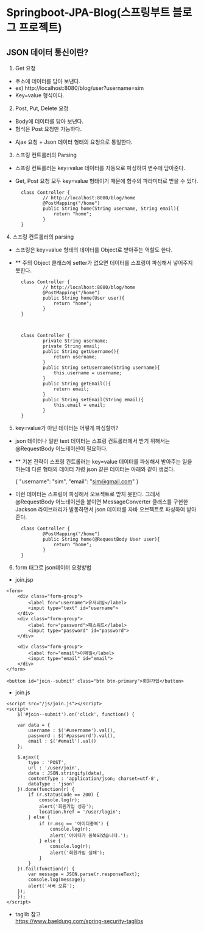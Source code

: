 # Springboot-JPA-Blog(스프링부트 블로그 프로젝트) 
## JSON 데이터 통신이란? 

1. Get 요청
- 주소에 데이터를 담아 보낸다. 
- ex) http://localhost:8080/blog/user?username=sim
- Key=value  형식이다. 
 
2. Post, Put, Delete 요청
- Body에 데이터를 담아 보낸다. 
- <form method=“Post”> 형식은 Post 요청만 가능하다. 
- Ajax 요청 + Json 데이터 형태의 요청으로 통일한다. 

3. 스프링 컨트롤러의 Parsing
- 스프링 컨트롤러는 key=value 데이터를 자동으로 파싱하여 변수에 담아준다.
- Get, Post 요청 모두 key=value 형태이기 때문에 함수의 파라미터로 받을 수 있다.

	
	
        class Controller {
                // http://localhost:8080/blog/home
                @PostMapping("/home")
                public String home(String username, String email){
			        return "home";
                }
        }
 
	
4. 스프링 컨트롤러의 parsing
- 스프링은 key=value 형태의 데이터를 Object로 받아주는 역할도 한다.
- ** 주의 Object 클래스에 setter가 없으면 데이터를 스프링이 파싱해서 넣어주지 못한다.

	
	
	
        class Controller {
                // http://localhost:8080/blog/home
                @PostMapping("/home")
                public String home(User user){
			        return "home";
                }
        }
	
	
	
        class Controller {
                private String username;
                private String email;
                public String getUsername(){
			        return username;
                }
                public String setUsername(String username){
			        this.username = username;
                }
                public String getEmail(){
			        return email;
                }
                public String setEmail(String email){
			        this.email = email;
                }
        }
	
	

5. key=value가 아닌 데이터는 어떻게 파싱할까?
- json 데이터나 일반 text 데이터는 스프링 컨트롤러에서 받기 위해서는 @RequestBody 어노테이션이 필요하다.
- ** 기본 전략이 스프링 컨트롤러는 key=value 데이터를 파싱해서 받아주는 일을 하는데 다른 형태의 데이터 가령 json 같은 데이터는 아래와 같이 생겼다.

	
	
	
	{
		"username": "sim",
		"email": "sim@gmail.com"
	}
	
	
- 이런 데이터는 스프링이 파싱해서 오브젝트로 받지 못한다. 그래서 @RequestBody 어노테이션을 붙이면 MessageConverter 클래스를 구현한 Jackson 라이브러리가 발동하면서 json 데이터를 자바 오브젝트로 파싱하여 받아준다.

	
	
	
	
	
        class Controller {
                @PostMapping("/home")
                public String home(@RequestBody User user){
			        return "home";
                }
        }
	
	
6. form 태그로 json데이터 요청방법
- join.jsp
<div class="container">

	<form>
		<div class="form-group">
			<label for="username">유저네임</label> 
			<input type="text" id="username">
		</div>
		<div class="form-group">
			<label for="password">패스워드</label> 
			<input type="password" id="password">
		</div>
		
		<div class="form-group">
			<label for="email">이메일</label> 
			<input type="email" id="email">
		</div>
	</form>
	
	<button id="join--submit" class="btn btn-primary">회원가입</button>

</div>

- join.js
<div>
	
	<script src="/js/join.js"></script>
	<script>
		$('#join--submit').on('click', function() {
		
		var data = {
			username : $('#username').val(),
			password : $('#password').val(),
			email : $('#email').val()
		};

		$.ajax({
			type : 'POST',
			url : '/user/join',
			data : JSON.stringify(data),
			contentType : 'application/json; charset=utf-8',
			dataType : 'json'
		}).done(function(r) {
			if (r.statusCode == 200) {
				console.log(r);
				alert('회원가입 성공');
				location.href = '/user/login';
			} else {
				if (r.msg == '아이디중복') {
					console.log(r);
					alert('아이디가 중복되었습니다.');
				} else {
					console.log(r);
					alert('회원가입 실패');
				}
			}
		}).fail(function(r) {
			var message = JSON.parse(r.responseText);
			console.log(message);
			alert('서버 오류');
		});
		});
	</script>
</div>

	
	
	
	
- taglib 참고 	
https://www.baeldung.com/spring-security-taglibs
